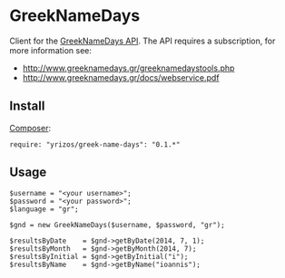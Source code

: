 GreekNameDays
=============

Client for the [GreekNameDays API](http://www.greeknamedays.gr/). The API requires a subscription, for more information see:

- http://www.greeknamedays.gr/greeknamedaystools.php
- http://www.greeknamedays.gr/docs/webservice.pdf

## Install

[Composer](https://getcomposer.org/):

    require: "yrizos/greek-name-days": "0.1.*"

## Usage

    $username = "<your username>";
    $password = "<your password>";
    $language = "gr";

    $gnd = new GreekNameDays($username, $password, "gr");

    $resultsByDate    = $gnd->getByDate(2014, 7, 1);
    $resultsByMonth   = $gnd->getByMonth(2014, 7);
    $resultsByInitial = $gnd->getByInitial("i");
    $resultsByName    = $gnd->getByName("ioannis");






